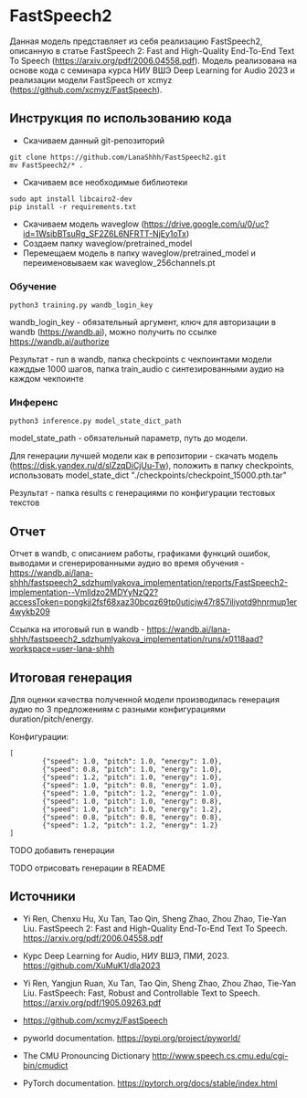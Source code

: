 # FastSpeech2

Данная модель представляет из себя реализацию FastSpeech2, описанную в статье FastSpeech 2: Fast and High-Quality End-To-End Text To Speech (https://arxiv.org/pdf/2006.04558.pdf). 
Модель реализована на основе кода с семинара курса НИУ ВШЭ Deep Learning for Audio 2023 и реализации модели FastSpeech от xcmyz (https://github.com/xcmyz/FastSpeech).


## Инструкция по использованию кода

- Скачиваем данный git-репозиторий

~~~
git clone https://github.com/LanaShhh/FastSpeech2.git
mv FastSpeech2/* .
~~~

- Скачиваем все необходимые библиотеки

~~~
sudo apt install libcairo2-dev
pip install -r requirements.txt
~~~

- Скачиваем модель waveglow (https://drive.google.com/u/0/uc?id=1WsibBTsuRg_SF2Z6L6NFRTT-NjEy1oTx)
- Создаем папку waveglow/pretrained_model
- Перемещаем модель в папку waveglow/pretrained_model и переименовываем как waveglow_256channels.pt

### Обучение 

~~~
python3 training.py wandb_login_key
~~~

wandb_login_key - обязательный аргумент, ключ для авторизации в wandb (https://wandb.ai), можно получить по ссылке https://wandb.ai/authorize

Результат - run в wandb, папка checkpoints с чекпоинтами модели кажддые 1000 шагов, папка train_audio с синтезированными аудио на каждом чекпоинте

### Инференс 

~~~
python3 inference.py model_state_dict_path
~~~

model_state_path - обязательный параметр, путь до модели. 

Для генерации лучшей модели как в репозитории - скачать модель (https://disk.yandex.ru/d/slZzqDiCjUu-Tw), положить в папку checkpoints, использовать model_state_dict "./checkpoints/checkpoint_15000.pth.tar"

Результат - папка results с генерациями по конфигурации тестовых текстов

## Отчет 

Отчет в wandb, с описанием работы, графиками функций ошибок, выводами и сгенерированными аудио во время обучения - https://wandb.ai/lana-shhh/fastspeech2_sdzhumlyakova_implementation/reports/FastSpeech2-implementation--Vmlldzo2MDYyNzQ2?accessToken=pongkjj2fsf68xaz30bcqz69tp0uticjw47r857iliyotd9hnrmup1er4wykb209

Ссылка на итоговый run в wandb - https://wandb.ai/lana-shhh/fastspeech2_sdzhumlyakova_implementation/runs/x0118aad?workspace=user-lana-shhh


## Итоговая генерация

Для оценки качества полученной модели производилась генерация аудио по 3 предложениям с разными конфигурациями duration/pitch/energy.

Конфигурации: 

~~~
[
        {"speed": 1.0, "pitch": 1.0, "energy": 1.0},
        {"speed": 0.8, "pitch": 1.0, "energy": 1.0},
        {"speed": 1.2, "pitch": 1.0, "energy": 1.0},
        {"speed": 1.0, "pitch": 0.8, "energy": 1.0},
        {"speed": 1.0, "pitch": 1.2, "energy": 1.0},
        {"speed": 1.0, "pitch": 1.0, "energy": 0.8},
        {"speed": 1.0, "pitch": 1.0, "energy": 1.2},
        {"speed": 0.8, "pitch": 0.8, "energy": 0.8},
        {"speed": 1.2, "pitch": 1.2, "energy": 1.2}
]
~~~

TODO добавить генерации

TODO отрисовать генерации в README



## Источники

- Yi Ren, Chenxu Hu, Xu Tan, Tao Qin, Sheng Zhao, Zhou Zhao, Tie-Yan Liu. FastSpeech 2: Fast and High-Quality End-To-End Text To Speech. https://arxiv.org/pdf/2006.04558.pdf

- Курс Deep Learning for Audio, НИУ ВШЭ, ПМИ, 2023. https://github.com/XuMuK1/dla2023

- Yi Ren, Yangjun Ruan, Xu Tan, Tao Qin, Sheng Zhao, Zhou Zhao, Tie-Yan Liu. FastSpeech: Fast, Robust and Controllable Text to Speech. https://arxiv.org/pdf/1905.09263.pdf

- https://github.com/xcmyz/FastSpeech

- pyworld documentation. https://pypi.org/project/pyworld/

- The CMU Pronouncing Dictionary http://www.speech.cs.cmu.edu/cgi-bin/cmudict

- PyTorch documentation. https://pytorch.org/docs/stable/index.html





